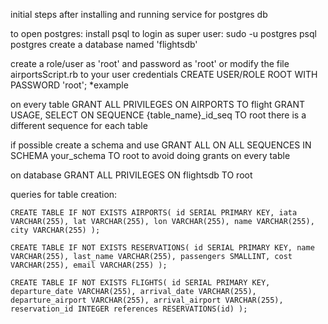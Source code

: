 
initial steps after installing and running service for postgres db

to open postgres: install psql
to login as super user:
sudo -u postgres psql postgres
create a database named 'flightsdb'

create a role/user as 'root' and password as 'root' or modify the file airportsScript.rb to your user credentials
CREATE USER/ROLE ROOT WITH PASSWORD 'root'; *example

on every table
GRANT ALL PRIVILEGES ON AIRPORTS TO flight
GRANT USAGE, SELECT ON SEQUENCE {table_name}_id_seq TO root
there is a different sequence for each table

if possible create a schema and use
GRANT ALL ON ALL SEQUENCES IN SCHEMA your_schema TO root
to avoid doing grants on every table

on database
GRANT ALL PRIVILEGES ON flightsdb TO root

queries for table creation:

`CREATE TABLE IF NOT EXISTS AIRPORTS(
    id SERIAL PRIMARY KEY,
    iata VARCHAR(255),
    lat VARCHAR(255),
    lon VARCHAR(255),
    name VARCHAR(255),
    city VARCHAR(255)
    );`

`CREATE TABLE IF NOT EXISTS RESERVATIONS(
    id SERIAL PRIMARY KEY,
    name VARCHAR(255),
    last_name VARCHAR(255),
    passengers SMALLINT,
    cost VARCHAR(255),
    email VARCHAR(255)
    );`

`CREATE TABLE IF NOT EXISTS FLIGHTS(
    id SERIAL PRIMARY KEY,
    departure_date VARCHAR(255),
    arrival_date VARCHAR(255),
    departure_airport VARCHAR(255),
    arrival_airport VARCHAR(255),
    reservation_id INTEGER references RESERVATIONS(id)
    );`